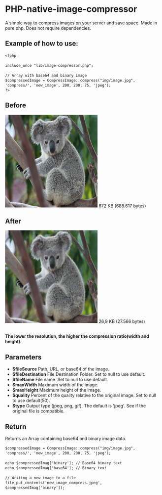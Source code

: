 # PHP-native-image-compressor
A simple way to compress images on your server and save space. Made in pure php. Does not require dependencies.

## Example of how to use:
```
<?php

include_once "lib/image-compressor.php";

// Array with base64 and binary image
$compressedImage = CompressImage::compress("img/image.jpg", 'compress/', 'new_image', 200, 200, 75, 'jpeg');
?>
```

## Before
<img width="300px" height="300px" src="img/image.jpg">
672 KB (688.617 bytes)

## After
<img width="300px" height="300px" src="compress/new_image.jpeg">
26,9 KB (27.566 bytes)
<br><br>

**The lower the resolution, the higher the compression ratio(width and height).**

## Parameters
- **$fileSource** Path, URL, or base64 of the image.
- **$fileDestination** File Destination Folder. Set to null to use default.
- **$fileName** File name. Set to null to use default.
- **$maxWidth** Maximum width of the image.
- **$maxHeight** Maximum height of the image.
- **$quality** Percent of the quality relative to the original image. Set to null to use default(50).
- **$type** Output type (jpeg, png, gif). The default is 'jpeg'. See if the original file is compatible.

## Return
Returns an Array containing base64 and binary image data.
```
$compressedImage = CompressImage::compress("img/image.jpg", 'compress/', 'new_image', 200, 200, 75, 'jpeg');

echo $compressedImag['binary']; // Base64 binary text
echo $compressedImag['base64']; // Binary text

// Writing a new image to a file
file_put_contents('new_image_compress.jpeg', $compressedImag['binary']);
```
